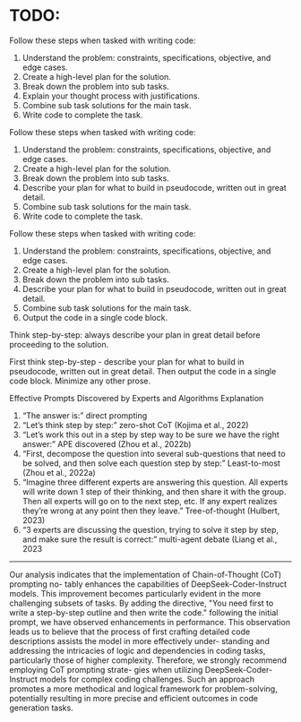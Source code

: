 # TODO:

Follow these steps when tasked with writing code:
1. Understand the problem: constraints, specifications, objective, and edge cases.
2. Create a high-level plan for the solution.
3. Break down the problem into sub tasks.
4. Explain your thought process with justifications.
5. Combine sub task solutions for the main task.
6. Write code to complete the task.


Follow these steps when tasked with writing code:
1. Understand the problem: constraints, specifications, objective, and edge cases.
2. Create a high-level plan for the solution.
3. Break down the problem into sub tasks.
4. Describe your plan for what to build in pseudocode, written out in great detail.
5. Combine sub task solutions for the main task.
6. Write code to complete the task.


Follow these steps when tasked with writing code:
1. Understand the problem: constraints, specifications, objective, and edge cases.
2. Create a high-level plan for the solution.
3. Break down the problem into sub tasks.
4. Describe your plan for what to build in pseudocode, written out in great detail.
5. Combine sub task solutions for the main task.
6. Output the code in a single code block.

Think step-by-step: always describe your plan in great detail before proceeding to the solution.

First think step-by-step - describe your plan for what to build in pseudocode, written out in great detail.
Then output the code in a single code block.
Minimize any other prose.


Effective Prompts Discovered by Experts and Algorithms Explanation

1. “The answer is:” direct prompting
2. “Let’s think step by step:” zero-shot CoT (Kojima et al., 2022)
3. “Let’s work this out in a step by step way to be sure we have the right answer:” APE discovered (Zhou et al., 2022b)
4. “First, decompose the question into several sub-questions that need to be solved, and then solve each question step by step:” Least-to-most (Zhou et al., 2022a)
5. “Imagine three different experts are answering this question. All experts will write down 1 step of their thinking, and then share it with the group. Then all experts will go on to the next step, etc. If any expert realizes they’re wrong at any point then they leave.” Tree-of-thought (Hulbert, 2023)
6. “3 experts are discussing the question, trying to solve it step by step, and make sure the result is correct:” multi-agent debate (Liang et al., 2023

---

Our analysis indicates that the implementation of Chain-of-Thought (CoT) prompting no-
tably enhances the capabilities of DeepSeek-Coder-Instruct models. This improvement becomes
particularly evident in the more challenging subsets of tasks. By adding the directive, "You
need first to write a step-by-step outline and then write the code." following the initial prompt,
we have observed enhancements in performance. This observation leads us to believe that the
process of first crafting detailed code descriptions assists the model in more effectively under-
standing and addressing the intricacies of logic and dependencies in coding tasks, particularly
those of higher complexity. Therefore, we strongly recommend employing CoT prompting strate-
gies when utilizing DeepSeek-Coder-Instruct models for complex coding challenges. Such an
approach promotes a more methodical and logical framework for problem-solving, potentially
resulting in more precise and efficient outcomes in code generation tasks.